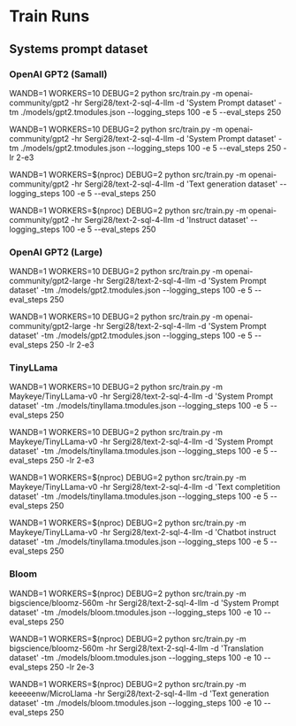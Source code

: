 # Train Runs

## Systems prompt dataset

### OpenAI GPT2 (Samall)

WANDB=1 WORKERS=10 DEBUG=2 python src/train.py -m openai-community/gpt2 -hr Sergi28/text-2-sql-4-llm -d 'System Prompt dataset' -tm ./models/gpt2.tmodules.json --logging_steps 100 -e 5 --eval_steps 250

WANDB=1 WORKERS=10 DEBUG=2 python src/train.py -m openai-community/gpt2 -hr Sergi28/text-2-sql-4-llm -d 'System Prompt dataset' -tm ./models/gpt2.tmodules.json --logging_steps 100 -e 5 --eval_steps 250 -lr 2-e3

WANDB=1 WORKERS=$(nproc) DEBUG=2 python src/train.py -m openai-community/gpt2 -hr Sergi28/text-2-sql-4-llm -d 'Text generation dataset' --logging_steps 100 -e 5 --eval_steps 250

WANDB=1 WORKERS=$(nproc) DEBUG=2 python src/train.py -m openai-community/gpt2 -hr Sergi28/text-2-sql-4-llm -d 'Instruct dataset' --logging_steps 100 -e 5 --eval_steps 250

### OpenAI GPT2 (Large)

WANDB=1 WORKERS=10 DEBUG=2 python src/train.py -m openai-community/gpt2-large -hr Sergi28/text-2-sql-4-llm -d 'System Prompt dataset' -tm ./models/gpt2.tmodules.json --logging_steps 100 -e 5 --eval_steps 250

WANDB=1 WORKERS=10 DEBUG=2 python src/train.py -m openai-community/gpt2-large -hr Sergi28/text-2-sql-4-llm -d 'System Prompt dataset' -tm ./models/gpt2.tmodules.json --logging_steps 100 -e 5 --eval_steps 250 -lr 2-e3

### TinyLLama

WANDB=1 WORKERS=10 DEBUG=2 python src/train.py -m Maykeye/TinyLLama-v0 -hr Sergi28/text-2-sql-4-llm -d 'System Prompt dataset' -tm ./models/tinyllama.tmodules.json --logging_steps 100 -e 5 --eval_steps 250

WANDB=1 WORKERS=10 DEBUG=2 python src/train.py -m Maykeye/TinyLLama-v0 -hr Sergi28/text-2-sql-4-llm -d 'System Prompt dataset' -tm ./models/tinyllama.tmodules.json --logging_steps 100 -e 5 --eval_steps 250 -lr 2-e3

WANDB=1 WORKERS=$(nproc) DEBUG=2 python src/train.py -m Maykeye/TinyLLama-v0 -hr Sergi28/text-2-sql-4-llm -d 'Text completition dataset' -tm ./models/tinyllama.tmodules.json --logging_steps 100 -e 5 --eval_steps 250

WANDB=1 WORKERS=$(nproc) DEBUG=2 python src/train.py -m Maykeye/TinyLLama-v0 -hr Sergi28/text-2-sql-4-llm -d 'Chatbot instruct dataset' -tm ./models/tinyllama.tmodules.json --logging_steps 100 -e 5 --eval_steps 250

### Bloom

WANDB=1 WORKERS=$(nproc) DEBUG=2 python src/train.py -m bigscience/bloomz-560m -hr Sergi28/text-2-sql-4-llm -d 'System Prompt dataset' -tm ./models/bloom.tmodules.json --logging_steps 100 -e 10 --eval_steps 250

WANDB=1 WORKERS=$(nproc) DEBUG=2 python src/train.py -m bigscience/bloomz-560m -hr Sergi28/text-2-sql-4-llm -d 'Translation dataset' -tm ./models/bloom.tmodules.json --logging_steps 100 -e 10 --eval_steps 250 -lr 2e-3

WANDB=1 WORKERS=$(nproc) DEBUG=2 python src/train.py -m keeeeenw/MicroLlama -hr Sergi28/text-2-sql-4-llm -d 'Text generation dataset' -tm ./models/bloom.tmodules.json --logging_steps 100 -e 10 --eval_steps 250
